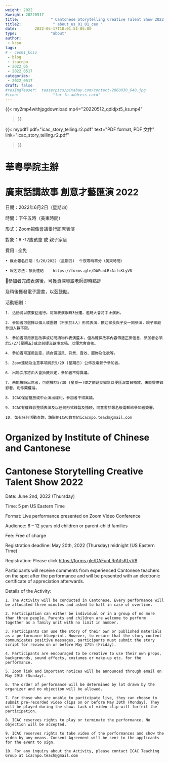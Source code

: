 ```yaml
---
weight: 2022
Xweight: 20220517
title:              " Cantonese Storytelling Creative Talent Show 2022 廣東話講故事  創意才藝匯演      2022"
title2:              " about_us_01_01_ceo "
date:        2022-05-17T10:01:51-05:00
type:               "about"
author:
 - kcso
tags:
# - ceo01_kcso
 - blog
 - icacnpo
 - 2022_05
 - 2022_0517
categories:
 - 2022_0517
draft: false
#resImgTeaser:  teaserpics/pixabay.com/contact-2860030_640.jpg
#icon:               "far fa-address-card"
---
```



{{< my2mp4withjpgdownload mp4="20220512_qdldjxt5_ks.mp4"
>}}


{{< mypdf1 pdf="icac_story_telling.r2.pdf"
text="PDF format, PDF 文件"
link="icac_story_telling.r2.pdf"
>}}


# 華粵學院主辦
#         廣東話講故事  創意才藝匯演      2022
 日期：2022年6月2日（星期四）

 時間：下午五時（美東時間）

 形式：Zoom視像會議舉行即席表演

 對象：6 -12歲孩童 或 親子家庭

 費用 :  全免

    • 截止報名日期：5/20/2022 (星期四)  午夜零時零分（美東時間）

    • 報名方法：按此連結    https://forms.gle/DAFunLRrAifsKLyV8

💝參加者完成表演後，可獲資深粵語老師即時點評

及稍後獲發電子證書，以茲鼓勵。

活動細則：

    1. 活動將以廣東話進行。每項表演限時3分鐘，逾時大會將中止演出。

    2. 參加者可選擇以個人或團體（不多於3人）形式表演，歡迎家長與子女一同參演，親子家庭參加人數不限。

    3. 參加者可用原創故事或坊間讀物作表演藍本，但為確保故事內容傳遞正面信息，參加者必須於5/27(星期五)或之前提交故事文稿，以便大會審核。

    4. 參加者可運用創意，請自備道具、背景、音效、服飾及化妝等。

    5. Zoom連結及注意事項將於5/29 (星期日) 公佈及電郵予參加者。

    6. 出場次序將由大會抽籤決定，參加者不得異議。

    7. 未能按時出席者，可選擇於5/30 (星期一)或之前遞交錄影以便匯演當日播放，未能提供錄影者，則作棄權論。

    8. ICAC保留播放或中止演出權利，參加者不得異議。

    9. ICAC有權錄影整項表演及以任何形式錄製及播映，同意書於報名後電郵給參加者簽署。

    10. 如有任何活動查詢，請聯絡ICAC教育組icacnpo.teach@gmail.com

# Organized by Institute of Chinese and Cantonese

# Cantonese Storytelling Creative Talent Show 2022


Date: June 2nd, 2022 (Thursday)

Time: 5 pm US Eastern Time

Format: Live performance presented on Zoom Video Conference

Audience: 6 – 12 years old children or parent-child families

Fee: Free of charge

Registration deadline: May 20th, 2022 (Thursday) midnight (US Eastern Time) 

Registration: Please click https://forms.gle/DAFunLRrAifsKLyV8



Participants will receive comments from experienced Cantonese teachers on the spot after the performance and will be presented with an electronic certificate of appreciation afterwards.

 

Details of the Activity:



    1. The Activity will be conducted in Cantonese. Every performance will be allocated three minutes and asked to halt in case of overtime.

    2. Participation can either be individual or in a group of no more than three people. Parents and children are welcome to perform together as a family unit with no limit in number.

    3. Participants can use the story of their own or published materials as a performance blueprint. However, to ensure that the story content communicates positive messages, participants must submit the story script for review on or before May 27th (Friday).

    4. Participants are encouraged to be creative to use their own props, backgrounds, sound effects, costumes or make-up etc. for the performance.

    5. Zoom link and important notices will be announced through email on May 29th (Sunday).

    6. The order of performance will be determined by lot drawn by the organizer and no objection will be allowed.

    7. For those who are unable to participate live, they can choose to submit pre-recorded video clips on or before May 30th (Monday). They will be played during the show. Lack of video clip will forfeit the participation.

    8. ICAC reserves rights to play or terminate the performance. No objection will be accepted.

    9. ICAC reserves rights to take video of the performances and show the video by any means. Consent Agreement will be sent to the applicants for the event to sign.

    10. For any inquiry about the Activity, please contact ICAC Teaching Group at icacnpo.teach@gmail.com





